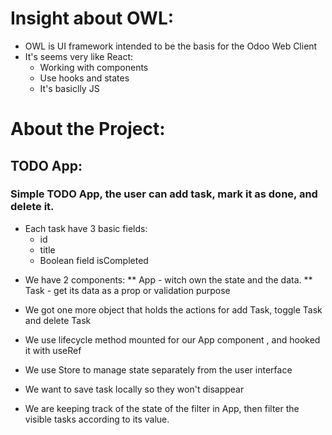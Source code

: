 # Insight about OWL:

-   OWL is UI framework intended to be the basis for the Odoo Web Client
-   It's seems very like React:
    -   Working with components
    -   Use hooks and states
    -   It's basiclly JS

# About the Project:

## TODO App:

### Simple TODO App, the user can add task, mark it as done, and delete it.

-   Each task have 3 basic fields:
    -   id
    -   title
    -   Boolean field isCompleted

*   We have 2 components:
    ** App - witch own the state and the data.
    ** Task - get its data as a prop or validation purpose
*   We got one more object that holds the actions for add Task, toggle Task and delete Task

*   We use lifecycle method mounted for our App component , and hooked it with useRef
*   We use Store to manage state separately from the user interface
*   We want to save task locally so they won't disappear
*   We are keeping track of the state of the filter in App, then filter the visible tasks according to its value.

